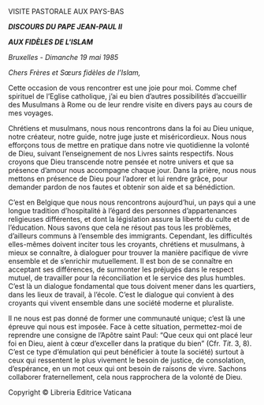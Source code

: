 VISITE PASTORALE AUX PAYS-BAS

***DISCOURS DU PAPE JEAN-PAUL II***

***AUX FIDÈLES DE L'ISLAM***

*Bruxelles - Dimanche 19 mai 1985*

*Chers Frères et Sœurs fidèles de l’Islam,*

Cette occasion de vous rencontrer est une joie pour moi. Comme chef spirituel de l’Eglise catholique, j’ai eu bien d’autres possibilités d’accueillir des Musulmans à Rome ou de leur rendre visite en divers pays au cours de mes voyages.

Chrétiens et musulmans, nous nous rencontrons dans la foi au Dieu unique, notre créateur, notre guide, notre juge juste et miséricordieux. Nous nous efforçons tous de mettre en pratique dans notre vie quotidienne la volonté de Dieu, suivant l’enseignement de nos Livres saints respectifs. Nous croyons que Dieu transcende notre pensée et notre univers et que sa présence d’amour nous accompagne chaque jour. Dans la prière, nous nous mettons en présence de Dieu pour l’adorer et lui rendre grâce, pour demander pardon de nos fautes et obtenir son aide et sa bénédiction.

C’est en Belgique que nous nous rencontrons aujourd’hui, un pays qui a une longue tradition d’hospitalité à l’égard des personnes d’appartenances religieuses différentes, et dont la législation assure la liberté du culte et de l’éducation. Nous savons que cela ne résout pas tous les problèmes, d’ailleurs communs à l’ensemble des immigrants. Cependant, les difficultés elles-mêmes doivent inciter tous les croyants, chrétiens et musulmans, à mieux se connaître, à dialoguer pour trouver la manière pacifique de vivre ensemble et de s’enrichir mutuellement. II est bon de se connaître en acceptant ses différences, de surmonter les préjugés dans le respect mutuel, de travailler pour la réconciliation et le service des plus humbles. C’est là un dialogue fondamental que tous doivent mener dans les quartiers, dans les lieux de travail, à l’école. C’est le dialogue qui convient à des croyants qui vivent ensemble dans une société moderne et pluraliste.

Il ne nous est pas donné de former une communauté unique; c’est là une épreuve qui nous est imposée. Face à cette situation, permettez-moi de reprendre une consigne de l’Apôtre saint Paul: “Que ceux qui ont placé leur foi en Dieu, aient à cœur d’exceller dans la pratique du bien” (Cfr. *Tit*. 3, 8). C’est ce type d’émulation qui peut bénéficier à toute la société) surtout à ceux qui ressentent le plus vivement le besoin de justice, de consolation, d’espérance, en un mot ceux qui ont besoin de raisons de vivre. Sachons collaborer fraternellement, cela nous rapprochera de la volonté de Dieu.

Copyright © Libreria Editrice Vaticana